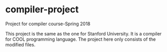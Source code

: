 # compiler-project
Project for compiler course-Spring 2018

This project is the same as the one for Stanford University. 
It is a compiler for COOL programming language.
The project here only consists of the modified files.
